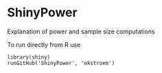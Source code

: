 # ShinyPower

Explanation of power and sample size computations

To run directly from R use

```{r}
library(shiny)
runGitHub('ShinyPower', 'ekstroem')
```
